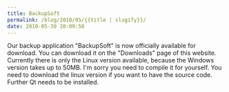 ```yaml
---
title: BackupSoft
permalink: /blog/2010/05/{{title | slugify}}/
date: 2010-05-30 20:09:58
---
```


Our backup application "BackupSoft" is now officially available for download. You can download it on the "Downloads" page of this website. Currently there is only the Linux version available, because the Windows version takes up to 50MB. I'm sorry you need to compile it for yourself. You need to download the linux version if you want to have the source code. Further Qt needs to be installed.

<!-- excerpt -->
